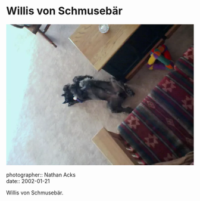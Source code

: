 # Willis von Schmusebär

![Willis, one of my folks’ miniature schnauzers, lies on his back in their living room](assets/2002-01-21-willis-von-schmusebar.webp)

photographer:: Nathan Acks  
date:: 2002-01-21

Willis von Schmusebär.
